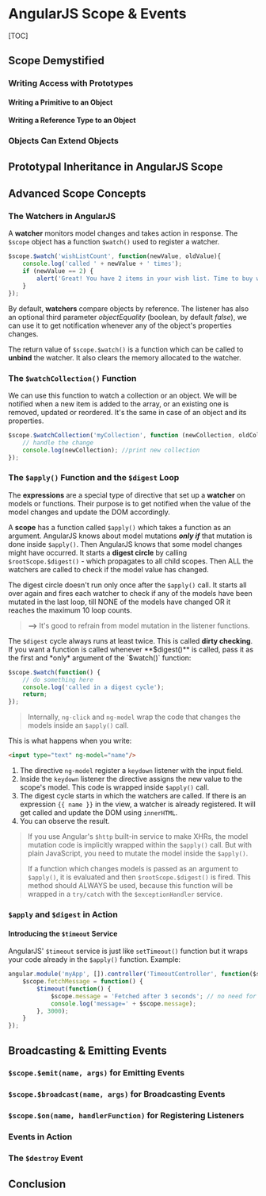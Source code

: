 # AngularJS Scope & Events

[TOC]

## Scope Demystified

### Writing Access with Prototypes

#### Writing a Primitive to an Object

#### Writing a Reference Type to an Object

### Objects Can Extend Objects

## Prototypal Inheritance in AngularJS Scope

## Advanced Scope Concepts

### The Watchers in AngularJS

A **watcher** monitors model changes and takes action in response. The `$scope` object has a function `$watch()` used to register a watcher.

```JavaScript
$scope.$watch('wishListCount', function(newValue, oldValue){
    console.log('called ' + newValue + ' times');
    if (newValue == 2) {
	    alert('Great! You have 2 items in your wish list. Time to buy what you love. ');
	}
});
```

By default, **watchers** compare objects by reference. The listener has also an optional third parameter *objectEquality* (boolean, by default *false*), we can use it to get notification whenever any of the object's properties changes.

The return value of `$scope.$watch()` is a function which can be called to **unbind** the watcher. It also clears the memory allocated to the watcher.

### The `$watchCollection()` Function

We can use this function to watch a collection or an object. We will be notified when a new item is added to the array, or an existing one is removed, updated or reordered. It's the same in case of an object and its properties.
```JavaScript
$scope.$watchCollection('myCollection', function (newCollection, oldCollection) {
    // handle the change
    console.log(newCollection); //print new collection
});
```

### The `$apply()` Function and the `$digest` Loop

The **expressions** are a special type of directive that set up a **watcher** on models or functions. Their purpose is to get notified when the value of the model changes and update the DOM accordingly.

A **scope** has a function called `$apply()` which takes a function as an argument. AngularJS knows about model mutations ***only if*** that mutation is done inside `$apply()`. Then AngularJS knows that some model changes might have occurred. It starts a **digest circle** by calling `$rootScope.$digest()` - which propagates to all child scopes. Then ALL the watchers are called to check if the model value has changed.

The digest circle doesn't run only once after the `$apply()` call. It starts all over again and fires each watcher to check if any of the models have been mutated in the last loop, till NONE of the models have changed OR it reaches the maximum 10 loop counts.

> **-->** It's good to refrain from model mutation in the listener functions.

The `$digest` cycle always runs at least twice. This is called **dirty checking**. If you want a function is called whenever **$digest()** is called, pass it as the first and *only* argument of the `$watch()` function:

```JavaScript
$scope.$watch(function() {
    // do something here
    console.log('called in a digest cycle');
    return;
});
```

> Internally, `ng-click` and `ng-model` wrap the code that changes the models inside an `$apply()` call.

This is what happens when you write:
```html
<input type="text" ng-model="name"/>
```

1. The directive `ng-model` register a `keydown` listener with the input field.
2. Inside the `keydown` listener the directive assigns the new value to the scope's model. This code is wrapped inside `$apply()` call.
3. The digest cycle starts in which the watchers are called. If there is an expression `{{ name }}` in the view, a watcher is already registered. It will get called and update the DOM using `innerHTML`.
4. You can observe the result.

> If you use Angular's `$http` built-in service to make XHRs, the model mutation code is implicitly wrapped within the `$apply()` call. But with plain JavaScript, you need to mutate the model inside the `$apply()`.
> 
> If a function which changes models is passed as an argument to `$apply()`, it is evaluated and then `$rootScope.$digest()` is fired. This method should ALWAYS be used, because this function will be wrapped in a `try/catch` with the `$exceptionHandler` service.

### `$apply` and `$digest` in Action

#### Introducing the `$timeout` Service

AngularJS' `$timeout` service is just like `setTimeout()` function but it wraps your code already in the `$apply()` function. Example:

```JavaScript
angular.module('myApp', []).controller('TimeoutController', function($scope, $timeout) {
	$scope.fetchMessage = function() {
		$timeout(function() {
			$scope.message = 'Fetched after 3 seconds'; // no need for $apply()
			console.log('message=' + $scope.message);
		}, 3000);
	}
});
```

## Broadcasting & Emitting Events

### `$scope.$emit(name, args)` for Emitting Events

### `$scope.$broadcast(name, args)` for Broadcasting Events

### `$scope.$on(name, handlerFunction)` for Registering Listeners

### Events in Action

### The `$destroy` Event

## Conclusion